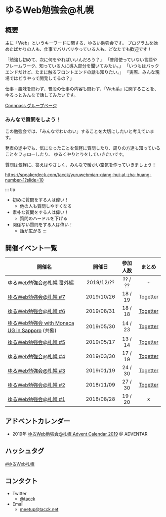 # ゆるWeb勉強会@札幌

## 概要

主に「Web」というキーワードに関する、ゆるい勉強会です。
プログラムを始めたばかりの人も、仕事でバリバリやっている人も、どなたでも歓迎です！

「勉強し初めて、次に何をやればいいんだろう？」 「普段使っていない言語やフレームワーク、知っている人に導入部分を聞いてみたい。」 「いつもはバックエンドだけど、たまに触るフロントエンドの話も知りたい。」 「実際、みんな現場ではどうやって開発してるの？」

仕事・趣味を問わず、普段の仕事の内容も問わず、「Web系」に関することを、ゆるっとみんなで話してみたいです。

[Connpass グループページ](https://mild-web-sap.connpass.com/)

### みんなで質問をしよう！

この勉強会では、「みんなでわいわい」することを大切にしたいと考えています。

発表の途中でも、気になったことを気軽に質問したり、周りの方達も知っていることをフォローしたり、 ゆるくやりとりをしていきたいです。

質問は気軽に、答えはやさしく、みんなで暖かい空気を作っていきましょう！

https://speakerdeck.com/tacck/yuruwebmian-qiang-hui-at-zha-huang-number-1?slide=10

::: tip
* 初めに質問をする人は偉い！
    * 他の人も質問しやすくなる
* 素朴な質問をする人は偉い！
    * 質問のハードルを下げる
* 関係ない質問をする人は偉い！
    * 話が広がる
:::

## 開催イベント一覧

| 開催名 | 開催日 | 参加人数 | まとめ |
| --- | :---: | :---: | :---: |
| ゆるWeb勉強会@札幌 番外編 | 2019/12/?? | ?? / ?? | - |
| [ゆるWeb勉強会@札幌 #7](https://mild-web-sap.connpass.com/event/147756/) | 2019/10/26 | 18 / 19 | [Togetter](https://togetter.com/li/1398681) |
| [ゆるWeb勉強会@札幌 #6](https://mild-web-sap.connpass.com/event/132036/) | 2019/08/31 | 18 / 18 | [Togetter](https://togetter.com/li/1398681) |
| [ゆるWeb勉強会 with Monaca UG in Sapporo](https://monacaug.connpass.com/event/130871/) (共催) | 2019/05/30 | 14 / 23 | [Togetter](https://togetter.com/li/1362088) |
| [ゆるWeb勉強会@札幌 #5](https://mild-web-sap.connpass.com/event/128925/) | 2019/05/17 | 13 / 14 | [Togetter](https://togetter.com/li/1356390) |
| [ゆるWeb勉強会@札幌 #4](https://mild-web-sap.connpass.com/event/123137/) | 2019/03/30 | 17 / 19 | [Togetter](https://togetter.com/li/1333299) |
| [ゆるWeb勉強会@札幌 #3](https://mild-web-sap.connpass.com/event/111867/) | 2019/01/19 | 24 / 30 | [Togetter](https://togetter.com/li/1310830) |
| [ゆるWeb勉強会@札幌 #2](https://mild-web-sap.connpass.com/event/104300/) | 2018/11/09 | 27 / 30 | [Togetter](https://togetter.com/li/1287141) |
| [ゆるWeb勉強会@札幌 #1](https://mild-web-sap.connpass.com/event/95075/) | 2018/08/28 | 19 / 20 | x |

## アドベントカレンダー

* 2019年 [ゆるWeb勉強会@札幌 Advent Calendar 2019](https://adventar.org/calendars/4273) @ ADVENTAR

## ハッシュタグ

[#ゆるWeb札幌](https://twitter.com/search?q=%23%E3%82%86%E3%82%8BWeb%E6%9C%AD%E5%B9%8C)


## コンタクト

* Twitter
  * [@tacck](https://twitter.com/tacck)
* Email
  * [meetup@tacck.net](mailto:meetup@tacck.net)
